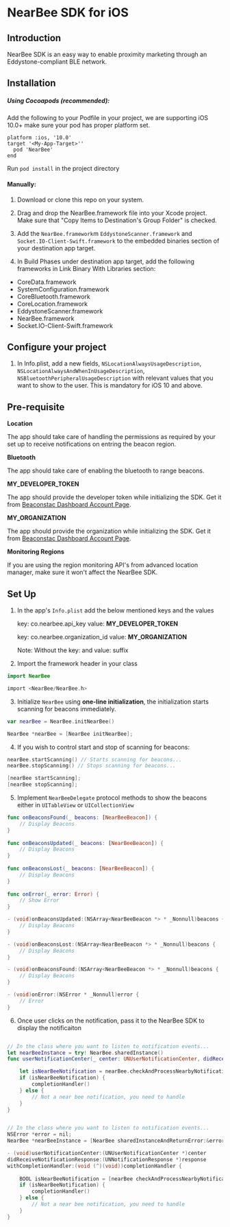 # NearBee SDK for iOS

## Introduction

NearBee SDK is an easy way to enable proximity marketing through an Eddystone-compliant BLE network.

## Installation
##### Using Cocoapods (recommended):
Add the following to your Podfile in your project, we are supporting iOS 10.0+ make sure your pod has proper platform set.

```pod
platform :ios, '10.0'
target '<My-App-Target>''
  pod 'NearBee'
end
```

Run `pod install` in the project directory


#### Manually:

1. Download or clone this repo on your system.
2. Drag and drop the NearBee.framework file into your Xcode project. Make sure that "Copy Items to Destination's Group Folder" is checked.
3. Add the `NearBee.framework`m `EddystoneScanner.framework` and `Socket.IO-Client-Swift.framework` to the embedded binaries section of your destination app target.

4. In Build Phases under destination app target, add the following frameworks in Link Binary With Libraries section:
- CoreData.framework
- SystemConfiguration.framework
- CoreBluetooth.framework
- CoreLocation.framework
- EddystoneScanner.framework
- NearBee.framework
- Socket.IO-Client-Swift.framework

## Configure your project

1. In Info.plist, add a new fields, `NSLocationAlwaysUsageDescription`, `NSLocationAlwaysAndWhenInUsageDescription`, `NSBluetoothPeripheralUsageDescription` with relevant values that you want to show to the user. This is mandatory for iOS 10 and above.

## Pre-requisite

__Location__

The app should take care of handling the permissions as required by your set up to receive notifications on entring the beacon region.

__Bluetooth__

The app should take care of enabling the bluetooth to range beacons.

__MY_DEVELOPER_TOKEN__

The app should provide the developer token while initializing the SDK. Get it from [Beaconstac Dashboard Account Page](https://dashboard.beaconstac.com/#/account).

__MY_ORGANIZATION__

The app should provide the organization while initializing the SDK. Get it from [Beaconstac Dashboard Account Page](https://dashboard.beaconstac.com/#/account).

__Monitoring Regions__

If you are using the region monitoring API's from advanced location manager, make sure it won't affect the NearBee SDK.

## Set Up

1. In the app's `Info.plist` add the below mentioned keys and the values

    key: co.nearbee.api_key
    value: __MY_DEVELOPER_TOKEN__

    key: co.nearbee.organization_id
    value: __MY_ORGANIZATION__

    Note: Without the key: and value: suffix

2. Import the framework header in your class

```swift
import NearBee
```

```objective-c
import <NearBee/NearBee.h>
```

3. Initialize `NearBee` using __one-line initialization__, the initialization starts scanning for beacons immediately.

```swift
var nearBee = NearBee.initNearBee()
```

```objective-c
NearBee *nearBee = [NearBee initNearBee];
```

4. If you wish to control start and stop of scanning for beacons:

```swift
nearBee.startScanning() // Starts scanning for beacons...
nearBee.stopScanning() // Stops scanning for beacons...
```

```objective-c
[nearBee startScanning];
[nearBee stopScanning];
```

5. Implement `NearBeeDelegate` protocol methods to show the beacons either in `UITableView` or `UICollectionView`

```swift
func onBeaconsFound(_ beacons: [NearBeeBeacon]) {
    // Display Beacons
}
    
func onBeaconsUpdated(_ beacons: [NearBeeBeacon]) {
    // Display Beacons
}
    
func onBeaconsLost(_ beacons: [NearBeeBeacon]) {
    // Display Beacons
}
    
func onError(_ error: Error) {
    // Show Error
}
```

```objective-c
- (void)onBeaconsUpdated:(NSArray<NearBeeBeacon *> * _Nonnull)beacons {
    // Display Beacons
}

- (void)onBeaconsLost:(NSArray<NearBeeBeacon *> * _Nonnull)beacons {
    // Display Beacons
}

- (void)onBeaconsFound:(NSArray<NearBeeBeacon *> * _Nonnull)beacons {
    // Display Beacons
}

- (void)onError:(NSError * _Nonnull)error {
    // Error
}
```

6. Once user clicks on the notification, pass it to the NearBee SDK to display the notificaiton

```swift

// In the class where you want to listen to notification events...
let nearBeeInstance = try! NearBee.sharedInstance()
func userNotificationCenter(_ center: UNUserNotificationCenter, didReceive response: UNNotificationResponse, withCompletionHandler completionHandler: @escaping () -> Void) {

    let isNearBeeNotification = nearBee.checkAndProcessNearbyNotification(response.notification)
    if (isNearBeeNotification) {
        completionHandler()
    } else {
        // Not a near bee notification, you need to handle
    }
}

```

```objective-c

// In the class where you want to listen to notification events...
NSError *error = nil;
NearBee *nearBeeInstance = [NearBee sharedInstanceAndReturnError:&error];

- (void)userNotificationCenter:(UNUserNotificationCenter *)center 
didReceiveNotificationResponse:(UNNotificationResponse *)response 
withCompletionHandler:(void (^)(void))completionHandler {
    
    BOOL isNearBeeNotification = [nearBee checkAndProcessNearbyNotification: response.notification];
    if (isNearBeeNotification) {
        completionHandler()
    } else {
        // Not a near bee notification, you need to handle
    }
}
```
